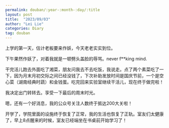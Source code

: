 ```yaml
---
permalink: douban/:year-:month-:day/:title
layout: post
title:  "2023/09/03"
author: "Lei Lie"
categories: Diary
tag: douban
---
```


上学的第一天，估计老板要来作妖，今天老老实实到位。

下午果然作妖了，对着我就是一顿劈头盖脸的辱骂。never f**king mind.

干完活儿跑去外面吃了湘菜，朋友问我去不去吃饭，我说走。点了两个素菜吃了一下，因为月末月初交际之间已经没钱了，下次补助发放时间是国庆节前，一个是空心菜（湖南经典时蔬）和金钱蛋。吃完回来实验室继续干活儿，现在终于做完啦！

我决定出门转转去。享受一下最后的周末时光。

嗯，还有一个好消息，我的公众号关注人数终于抵达200大关啦！

开学了，学院里面的设施终于恢复了正常，我的生活也恢复了正轨。室友们太健康了，早上8点醒来的时候，室友已经端坐在书桌前开始学习了！